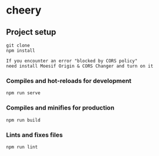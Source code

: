 # cheery

## Project setup
```
git clone
npm install

If you encounter an error "blocked by CORS policy"
need install Moesif Origin & CORS Changer and turn on it
```

### Compiles and hot-reloads for development
```
npm run serve
```

### Compiles and minifies for production
```
npm run build
```

### Lints and fixes files
```
npm run lint
```

